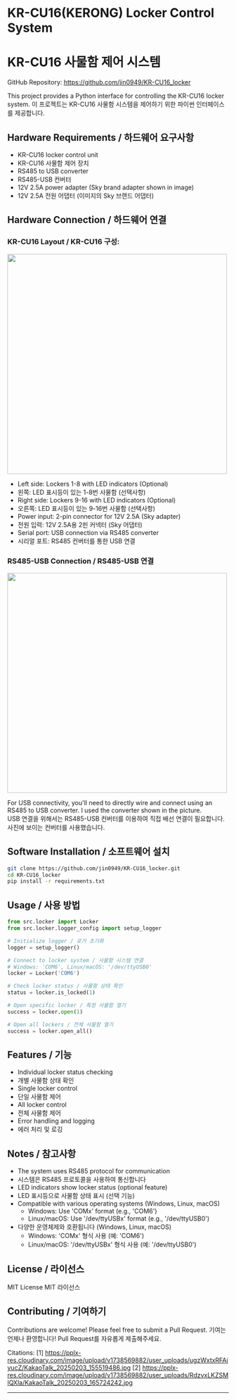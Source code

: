 # KR-CU16(KERONG) Locker Control System
# KR-CU16 사물함 제어 시스템

GitHub Repository: https://github.com/jin0949/KR-CU16_locker

This project provides a Python interface for controlling the KR-CU16 locker system.
이 프로젝트는 KR-CU16 사물함 시스템을 제어하기 위한 파이썬 인터페이스를 제공합니다.

## Hardware Requirements / 하드웨어 요구사항

- KR-CU16 locker control unit
- KR-CU16 사물함 제어 장치
- RS485 to USB converter
- RS485-USB 컨버터
- 12V 2.5A power adapter (Sky brand adapter shown in image)
- 12V 2.5A 전원 어댑터 (이미지의 Sky 브랜드 어댑터)

## Hardware Connection / 하드웨어 연결

### KR-CU16 Layout / KR-CU16 구성:

<img src="https://github.com/user-attachments/assets/28e13971-3c91-4771-afcd-e1f1441fc986" width="500"> 

- Left side: Lockers 1-8 with LED indicators (Optional)
- 왼쪽: LED 표시등이 있는 1-8번 사물함 (선택사항)
- Right side: Lockers 9-16 with LED indicators (Optional)
- 오른쪽: LED 표시등이 있는 9-16번 사물함 (선택사항)
- Power input: 2-pin connector for 12V 2.5A (Sky adapter)
- 전원 입력: 12V 2.5A용 2핀 커넥터 (Sky 어댑터)
- Serial port: USB connection via RS485 converter
- 시리얼 포트: RS485 컨버터를 통한 USB 연결

### RS485-USB Connection / RS485-USB 연결

<img src="https://github.com/user-attachments/assets/1ca3ac5a-b80a-426a-9c60-9d32cff5ccec" width="500">

For USB connectivity, you'll need to directly wire and connect using an RS485 to USB converter. I used the converter shown in the picture.   
USB 연결을 위해서는 RS485-USB 컨버터를 이용하여 직접 배선 연결이 필요합니다. 사진에 보이는 컨버터를 사용했습니다.

## Software Installation / 소프트웨어 설치

```bash
git clone https://github.com/jin0949/KR-CU16_locker.git
cd KR-CU16_locker
pip install -r requirements.txt
```

## Usage / 사용 방법

```python
from src.locker import Locker
from src.locker.logger_config import setup_logger

# Initialize logger / 로거 초기화
logger = setup_logger()

# Connect to locker system / 사물함 시스템 연결
# Windows: 'COM6', Linux/macOS: '/dev/ttyUSB0'
locker = Locker('COM6')

# Check locker status / 사물함 상태 확인
status = locker.is_locked(1)

# Open specific locker / 특정 사물함 열기
success = locker.open(1)

# Open all lockers / 전체 사물함 열기
success = locker.open_all()
```

## Features / 기능

- Individual locker status checking
- 개별 사물함 상태 확인
- Single locker control
- 단일 사물함 제어
- All locker control
- 전체 사물함 제어
- Error handling and logging
- 에러 처리 및 로깅

## Notes / 참고사항

- The system uses RS485 protocol for communication
- 시스템은 RS485 프로토콜을 사용하여 통신합니다
- LED indicators show locker status (optional feature)
- LED 표시등으로 사물함 상태 표시 (선택 기능)
- Compatible with various operating systems (Windows, Linux, macOS)
  - Windows: Use 'COMx' format (e.g., 'COM6')
  - Linux/macOS: Use '/dev/ttyUSBx' format (e.g., '/dev/ttyUSB0')
- 다양한 운영체제와 호환됩니다 (Windows, Linux, macOS)
  - Windows: 'COMx' 형식 사용 (예: 'COM6')
  - Linux/macOS: '/dev/ttyUSBx' 형식 사용 (예: '/dev/ttyUSB0')

## License / 라이선스

MIT License
MIT 라이선스

## Contributing / 기여하기

Contributions are welcome! Please feel free to submit a Pull Request.
기여는 언제나 환영합니다! Pull Request를 자유롭게 제출해주세요.

Citations:
[1] https://pplx-res.cloudinary.com/image/upload/v1738569882/user_uploads/ugzWxtxRFAjyucZ/KakaoTalk_20250203_155519486.jpg
[2] https://pplx-res.cloudinary.com/image/upload/v1738569882/user_uploads/RdzvxLKZSMlQXla/KakaoTalk_20250203_165724242.jpg

---

